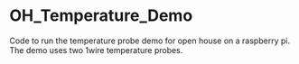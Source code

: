 # OH_Temperature_Demo
Code to run the temperature probe demo for open house on a raspberry pi. The demo uses two 1wire temperature probes.
